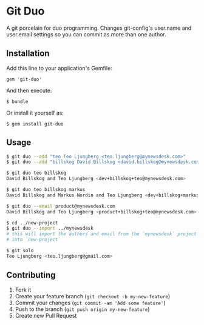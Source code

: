 # Git Duo

A git porcelain for duo programming. Changes git-config's user.name and
user.email settings so you can commit as more than one author.

## Installation

Add this line to your application's Gemfile:

    gem 'git-duo'

And then execute:

    $ bundle

Or install it yourself as:

    $ gem install git-duo

## Usage

```bash
$ git duo --add "teo Teo Ljungberg <teo.ljungberg@mynewsdesk.com>"
$ git duo --add "billskog David Billskog <david.billskog@mynewsdesk.com>"
```

```bash
$ git duo teo billskog
David Billskog and Teo Ljungberg <dev+billskog+teo@mynewsdesk.com>
```

```bash
$ git duo teo billskog markus
David Billskog and Markus Nordin and Teo Ljungberg <dev+billskog+markus+teo@mynewsdesk.com>
```

```bash
$ git duo --email product@mynewsdesk.com
David Billskog and Teo Ljungberg <product+billskog+teo@mynewsdesk.com>
```

```bash
$ cd ../new-project
$ git duo --import ../mynewsdesk
# this will import the authors and email from the `mynewsdesk` project
# into `new-project`
```

```bash
$ git solo
Teo Ljungberg <teo.ljungberg@gmail.com>
```

## Contributing

1. Fork it
2. Create your feature branch (`git checkout -b my-new-feature`)
3. Commit your changes (`git commit -am 'Add some feature'`)
4. Push to the branch (`git push origin my-new-feature`)
5. Create new Pull Request
